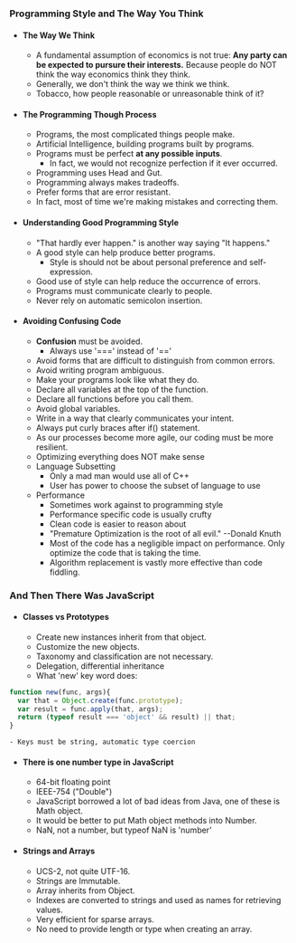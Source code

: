 ### Programming Style and The Way You Think
  - #### The Way We Think
    - A fundamental assumption of economics is not true: **Any party can be expected to pursure their interests.** Because people do NOT think the way economics think they think.
    - Generally, we don't think the way we think we think.
    - Tobacco, how people reasonable or unreasonable think of it?
  - #### The Programming Though Process
    - Programs, the most complicated things people make.
    - Artificial Intelligence, building programs built by programs.
    - Programs must be perfect **at any possible inputs**.
      - In fact, we would not recognize perfection if it ever occurred.
    - Programming uses Head and Gut.
    - Programming always makes tradeoffs.
    - Prefer forms that are error resistant.
    - In fact, most of time we're making mistakes and correcting them.
  - #### Understanding Good Programming Style
    - "That hardly ever happen." is another way saying "It happens."
    - A good style can help produce better programs.
      - Style is should not be about personal preference and self-expression.
    - Good use of style can help reduce the occurrence of errors.
    - Programs must communicate clearly to people.
    - Never rely on automatic semicolon insertion.
  - #### Avoiding Confusing Code
    - **Confusion** must be avoided.
      - Always use '===' instead of '=='
    - Avoid forms that are difficult to distinguish from common errors.
    - Avoid writing program ambiguous.
    - Make your programs look like what they do.
    - Declare all variables at the top of the function.
    - Declare all functions before you call them.
    - Avoid global variables.
    - Write in a way that clearly communicates your intent.
    - Always put curly braces after if() statement.
    - As our processes become more agile, our coding must be more resilient.
    - Optimizing everything does NOT make sense
    - Language Subsetting
      - Only a mad man would use all of C++
      - User has power to choose the subset of language to use
    - Performance
      - Sometimes work against to programming style
      - Performance specific code is usually crufty
      - Clean code is easier to reason about
      - "Premature Optimization is the root of all evil." --Donald Knuth
      - Most of the code has a negligible impact on performance. Only optimize the code that is taking the time.
      - Algorithm replacement is vastly more effective than code fiddling.

### And Then There Was JavaScript
  - #### Classes vs Prototypes
    - Create new instances inherit from that object.
    - Customize the new objects.
    - Taxonomy and classification are not necessary.
    - Delegation, differential inheritance
    - What 'new' key word does:
  ```js
  function new(func, args){
    var that = Object.create(func.prototype);
    var result = func.apply(that, args);
    return (typeof result === 'object' && result) || that;
  }
  ```
    - Keys must be string, automatic type coercion
  - #### There is one number type in JavaScript
    - 64-bit floating point
    - IEEE-754 ("Double")
    - JavaScript borrowed a lot of bad ideas from Java, one of these is Math object.
    - It would be better to put Math object methods into Number.
    - NaN, not a number, but typeof NaN is 'number'
  - #### Strings and Arrays
    - UCS-2, not quite UTF-16.
    - Strings are Immutable.
    - Array inherits from Object.
    - Indexes are converted to strings and used as names for retrieving values.
    - Very efficient for sparse arrays.
    - No need to provide length or type when creating an array.






